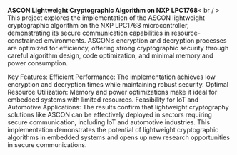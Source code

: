 
**ASCON Lightweight Cryptographic Algorithm on NXP LPC1768**< br / >
This project explores the implementation of the ASCON lightweight cryptographic algorithm on the NXP LPC1768 microcontroller, demonstrating its secure communication capabilities in resource-constrained environments. ASCON’s encryption and decryption processes are optimized for efficiency, offering strong cryptographic security through careful algorithm design, code optimization, and minimal memory and power consumption.

Key Features:
Efficient Performance: The implementation achieves low encryption and decryption times while maintaining robust security.
Optimal Resource Utilization: Memory and power optimizations make it ideal for embedded systems with limited resources.
Feasibility for IoT and Automotive Applications: The results confirm that lightweight cryptography solutions like ASCON can be effectively deployed in sectors requiring secure communication, including IoT and automotive industries.
This implementation demonstrates the potential of lightweight cryptographic algorithms in embedded systems and opens up new research opportunities in secure communications.
